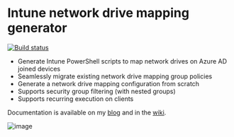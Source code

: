 # Intune network drive mapping generator

[![Build status](https://dev.azure.com/nicolonsky/ModernWorkplaceTools/_apis/build/status/intunedrivemapping%20-%20CI)](https://dev.azure.com/nicolonsky/ModernWorkplaceTools/_build/latest?definitionId=1)

* Generate Intune PowerShell scripts to map network drives on Azure AD joined devices
* Seamlessly migrate existing network drive mapping group policies
* Generate a network drive mapping configuration from scratch
* Supports security group filtering (with nested groups)
* Supports recurring execution on clients

Documentation is available on my [blog](https://tech.nicolonsky.ch/next-level-network-drive-mapping-with-intune/) and in the [wiki](https://github.com/nicolonsky/IntuneDriveMapping/wiki#troubleshooting).

![image](https://user-images.githubusercontent.com/32899754/88693062-21c4b980-d0ff-11ea-8e5e-adbc655fe0e6.png)
